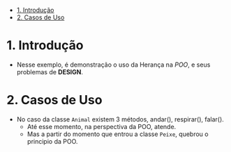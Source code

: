 - [1. Introdução](#1-introdução)
- [2. Casos de Uso](#2-casos-de-uso)

# 1. Introdução

- Nesse exemplo, é demonstração o uso da Herança na _POO_, e seus problemas de **DESIGN**.

# 2. Casos de Uso

- No caso da classe `Animal` existem 3 métodos, andar(), respirar(), falar().
  - Até esse momento, na perspectiva da POO, atende.
  - Mas a partir do momento que entrou a classe `Peixe`, quebrou o principio da POO.